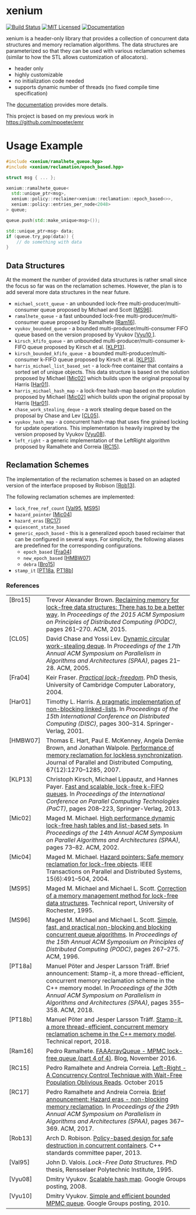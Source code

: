 # xenium

[![Build Status](https://dev.azure.com/mpoeter/xenium/_apis/build/status/mpoeter.xenium?branchName=master)](https://dev.azure.com/mpoeter/xenium/_build/latest?definitionId=1&branchName=master)
[![MIT Licensed](https://img.shields.io/badge/license-MIT-blue.svg)](https://opensource.org/licenses/MIT)
[![Documentation](https://img.shields.io/badge/docs-doxygen-purple.svg)](https://mpoeter.github.io/xenium)

xenium is a header-only library that provides a collection of concurrent data structures
and memory reclamation algorithms. The data structures are parameterized so that they can
be used with various reclamation schemes (similar to how the STL allows customization of
allocators).

 * header only
 * highly customizable
 * no initialization code needed
 * supports dynamic number of threads (no fixed compile time specification)

The [documentation](https://mpoeter.github.io/xenium) provides more details.

This project is based on my previous work in https://github.com/mpoeter/emr

# Usage Example

```cpp
#include <xenium/ramalhete_queue.hpp>
#include <xenium/reclamation/epoch_based.hpp>

struct msg { ... };

xenium::ramalhete_queue<
  std::unique_ptr<msg>,
  xenium::policy::reclaimer<xenium::reclamation::epoch_based<>>,
  xenium::policy::entries_per_node<2048>
> queue;

queue.push(std::make_unique<msg>());

std::unique_ptr<msg> data;
if (queue.try_pop(data)) {
    // do something with data
}
```

## Data Structures
At the moment the number of provided data structures is rather small since the focus so far
was on the reclamation schemes. However, the plan is to add several more data structures in
the near future.

* `michael_scott_queue` - an unbounded lock-free multi-producer/multi-consumer queue proposed by
Michael and Scott \[[MS96](#ref-michael-1996)\].
* `ramalhete_queue` - a fast unbounded lock-free multi-producer/multi-consumer queue proposed by
Ramalhete \[[Ram16](#ref-ramalhete-2016)\].
* `vyukov_bounded_queue` - a bounded multi-producer/multi-consumer FIFO queue based on the version proposed by Vyukov \[[Vyu10 ](#ref-vyukov-2010)\].
* `kirsch_kfifo_queue` - an unbounded multi-producer/multi-consumer k-FIFO queue proposed by Kirsch et al. \[[KLP13](#ref-kirsch-2013)\].
* `kirsch_bounded_kfifo_queue` - a bounded multi-producer/multi-consumer k-FIFO queue proposed by Kirsch et al. \[[KLP13](#ref-kirsch-2013)\].
* `harris_michael_list_based_set` - a lock-free container that contains a sorted set of unique objects.
This data structure is based on the solution proposed by Michael \[[Mic02](#ref-michael-2002)\] which builds
upon the original proposal by Harris \[[Har01](#ref-harris-2001)\].
* `harris_michael_hash_map` - a lock-free hash-map based on the solution proposed by Michael
\[[Mic02](#ref-michael-2002)\] which builds upon the original proposal by Harris \[[Har01](#ref-harris-2001)\].
* `chase_work_stealing_deque` - a work stealing deque based on the proposal by
Chase and Lev \[[CL05](#ref-chase-2005)\].
* `vyukov_hash_map` - a concurrent hash-map that uses fine grained locking for update operations.
This implementation is heavily inspired by the version proposed by Vyukov \[[Vyu08](#ref-vyukov-2008)\].
* `left_right` - a generic implementation of the LeftRight algorithm proposed by Ramalhete and Correia
\[[RC15](#ref-ramalhete-2015)\].

## Reclamation Schemes

The implementation of the reclamation schemes is based on an adapted version of the interface
proposed by Robison \[[Rob13](#ref-robison-2013)\].

The following reclamation schemes are implemented:
* `lock_free_ref_count` \[[Val95](#ref-valois-1995), [MS95](#ref-michael-1995)\]
* `hazard_pointer` \[[Mic04](#ref-michael-2004)\]
* `hazard_eras` \[[RC17](#ref-ramalhete-2017)\]
* `quiescent_state_based`
* `generic_epoch_based` - this is a generalized epoch based reclaimer that can be configured in several
ways. For simplicity, the following aliases are predefined for the corresponding configurations.
  * `epoch_based` \[[Fra04](#ref-fraser-2004)\]
  * `new_epoch_based` \[[HMBW07](#ref-hart-2007)\]
  * `debra` \[[Bro15](#ref-brown-2015)\]
* `stamp_it` \[[PT18a](#ref-pöter-2018), [PT18b](#ref-pöter-2018-tr)\]

### References

<table style="border:0px">
<tr>
    <td valign="top"><a name="ref-brown-2015"></a>[Bro15]</td>
    <td>Trevor Alexander Brown.
    <a href=http://www.cs.utoronto.ca/~tabrown/debra/paper.podc15.pdf>
    Reclaiming memory for lock-free data structures: There has to be a better way</a>.
    In <i>Proceedings of the 2015 ACM Symposium on Principles of Distributed Computing (PODC)</i>,
    pages 261–270. ACM, 2015.</td>
</tr>
<tr>
    <td valign="top"><a name="ref-chase-2005"></a>[CL05]</td>
    <td>David Chase and Yossi Lev.
    <a href=https://www.dre.vanderbilt.edu/~schmidt/PDF/work-stealing-dequeue.pdf>
    Dynamic circular work-stealing deque</a>.
    In <i>Proceedings of the 17th Annual ACM Symposium on Parallelism in Algorithms and Architectures (SPAA)</i>,
    pages 21–28. ACM, 2005.</td>
</tr>
<tr>
    <td valign="top"><a name="ref-fraser-2004"></a>[Fra04]</td>
    <td>Keir Fraser.
    <a href=https://www.cl.cam.ac.uk/techreports/UCAM-CL-TR-579.pdf>
    <i>Practical lock-freedom</i></a>.
    PhD thesis, University of Cambridge Computer Laboratory, 2004.</td>
</tr>
<tr>
    <td valign="top"><a name="ref-harris-2001"></a>[Har01]</td>
    <td>Timothy L. Harris.
    <a href=https://www.cl.cam.ac.uk/research/srg/netos/papers/2001-caslists.pdf>
    A pragmatic implementation of non-blocking linked-lists</a>.
    In <i>Proceedings of the 15th International Conference on Distributed Computing (DISC)</i>,
    pages 300–314. Springer-Verlag, 2001.</td>
</tr>
<tr>
    <td valign="top"><a name="ref-hart-2007"></a>[HMBW07]</td>
    <td>Thomas E. Hart, Paul E. McKenney, Angela Demke Brown, and Jonathan Walpole.
    <a href=http://csng.cs.toronto.edu/publication_files/0000/0159/jpdc07.pdf>
    Performance of memory reclamation for lockless synchronization</a>.
    Journal of Parallel and Distributed Computing, 67(12):1270–1285, 2007.</td>
</tr>
<tr>
    <td valign="top"><a name="ref-kirsch-2013"></a>[KLP13]</td>
    <td>Christoph Kirsch, Michael Lippautz, and Hannes Payer.
    <a href="http://www.cs.uni-salzburg.at/~ck/content/publications/conferences/PaCT13-FastScalableQueues.pdf">
    Fast and scalable, lock-free k-FIFO queues</a>.
    In <i>Proceedings of the International Conference on Parallel Computing Technologies (PaCT)</i>, pages 208–223, Springer-Verlag, 2013.
</tr>
<tr>
    <td valign="top"><a name="ref-michael-2002"></a>[Mic02]</td>
    <td>Maged M. Michael.
    <a href=http://www.liblfds.org/downloads/white%20papers/%5BHash%5D%20-%20%5BMichael%5D%20-%20High%20Performance%20Dynamic%20Lock-Free%20Hash%20Tables%20and%20List-Based%20Sets.pdf>
    High performance dynamic lock-free hash tables and list-based sets</a>.
    In <i>Proceedings of the 14th Annual ACM Symposium on Parallel Algorithms and Architectures
    (SPAA)</i>, pages 73–82. ACM, 2002.</td>
</tr>
<tr>
    <td valign="top"><a name="ref-michael-2004"></a>[Mic04]</td>
    <td>Maged M. Michael.
    <a href=http://www.cs.otago.ac.nz/cosc440/readings/hazard-pointers.pdf>
    Hazard pointers: Safe memory reclamation for lock-free objects</a>.
    IEEE Transactions on Parallel and Distributed Systems, 15(6):491–504, 2004.</td>
</tr>
<tr>
    <td valign="top"><a name="ref-michael-1995"></a>[MS95]</td>
    <td>Maged M. Michael and Michael L. Scott.
    <a href=https://pdfs.semanticscholar.org/cec0/ad7b0fc2d4d6ba45c6212d36217df1ff2bf2.pdf>
    Correction of a memory management method for lock-free data structures</a>.
    Technical report, University of Rochester, 1995.</td>
</tr>
<tr>
    <td valign="top"><a name="ref-michael-1996"></a>[MS96]</td>
    <td>Maged M. Michael and Michael L. Scott.
    <a href=http://www.cs.rochester.edu/~scott/papers/1996_PODC_queues.pdf>
    Simple, fast, and practical non-blocking and blocking concurrent queue algorithms</a>.
    In <i>Proceedings of the 15th Annual ACM Symposium on Principles of Distributed Computing (PODC)</i>,
    pages 267–275. ACM, 1996.</td>
</tr>
<tr>
    <td valign="top"><a name="ref-pöter-2018"></a>[PT18a]</td>
    <td>Manuel Pöter and Jesper Larsson Träff.
    Brief announcement: Stamp-it, a more thread-efficient, concurrent memory reclamation scheme in the C++ memory model.
    In <i>Proceedings of the 30th Annual ACM Symposium on Parallelism in Algorithms and Architectures (SPAA)</i>,
    pages 355–358. ACM, 2018.</td>
</tr>
<tr>
    <td valign="top"><a name="ref-pöter-2018-tr"></a>[PT18b]</td>
    <td>Manuel Pöter and Jesper Larsson Träff.
    <a href=https://arxiv.org/pdf/1805.08639.pdf>
    Stamp-it, a more thread-efficient, concurrent memory reclamation scheme in the C++ memory model</a>.
    Technical report, 2018.</td>
</tr>
<tr>
    <td valign="top"><a name="ref-ramalhete-2016"></a>[Ram16]</td>
    <td>Pedro Ramalhete.
    <a href=http://concurrencyfreaks.blogspot.com/2016/11/faaarrayqueue-mpmc-lock-free-queue-part.html>
    FAAArrayQueue - MPMC lock-free queue (part 4 of 4)</a>.
    Blog, November 2016.</td>
</tr>
<tr>
    <td valign="top"><a name="ref-ramalhete-2015"></a>[RC15]</td>
    <td>Pedro Ramalhete and Andreia Correia.
    <a href=https://github.com/pramalhe/ConcurrencyFreaks/blob/master/papers/left-right-2014.pdf>
    Left-Right - A Concurrency Control Technique with Wait-Free Population Oblivious Reads</a>.
    October 2015</td>
</tr>
<tr>
    <td valign="top"><a name="ref-ramalhete-2017"></a>[RC17]</td>
    <td>Pedro Ramalhete and Andreia Correia.
    <a href=https://github.com/pramalhe/ConcurrencyFreaks/blob/master/papers/hazarderas-2017.pdf>
    Brief announcement: Hazard eras - non-blocking memory reclamation</a>.
    In <i>Proceedings of the 29th Annual ACM Symposium on Parallelism in Algorithms and Architectures (SPAA)</i>,
    pages 367–369. ACM, 2017.</td>
</tr>
<tr>
    <td valign="top"><a name="ref-robison-2013"></a>[Rob13]</td>
    <td>Arch D. Robison.
    <a href=http://www.open-std.org/jtc1/sc22/wg21/docs/papers/2013/n3712.pdf>
    Policy-based design for safe destruction in concurrent containers</a>.
    C++ standards committee paper, 2013.</td>
</tr>
<tr>
    <td valign="top"><a name="ref-valois-1995"></a>[Val95]</td>
    <td>John D. Valois. <i>Lock-Free Data Structures</i>.
    PhD thesis, Rensselaer Polytechnic Institute, 1995.</td>
</tr>
<tr>
    <td valign="top"><a name="ref-vyukov-2008"></a>[Vyu08]</td>
    <td>Dmitry Vyukov.
    <a href=https://groups.google.com/forum/#!topic/lock-free/qCYGGkrwbcA>
    Scalable hash map</a>. Google Groups posting, 2008.</td>
</tr>
<tr>
    <td valign="top"><a name="ref-vyukov-2010"></a>[Vyu10]</td>
    <td>Dmitry Vyukov.
    <a href=https://groups.google.com/forum/#!topic/lock-free/-bqYlfbQmH0>
    Simple and efficient bounded MPMC queue</a>. Google Groups posting, 2010.</td>
</tr>
</table>

